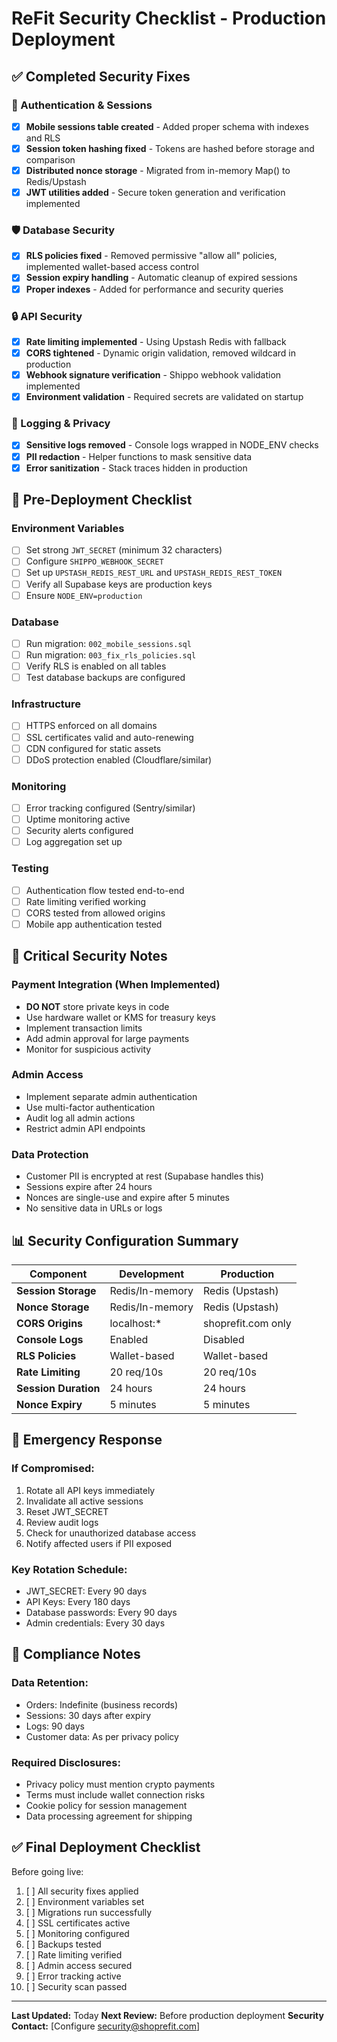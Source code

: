 # ReFit Security Checklist - Production Deployment

## ✅ Completed Security Fixes

### 🔐 Authentication & Sessions
- [x] **Mobile sessions table created** - Added proper schema with indexes and RLS
- [x] **Session token hashing fixed** - Tokens are hashed before storage and comparison
- [x] **Distributed nonce storage** - Migrated from in-memory Map() to Redis/Upstash
- [x] **JWT utilities added** - Secure token generation and verification implemented

### 🛡️ Database Security
- [x] **RLS policies fixed** - Removed permissive "allow all" policies, implemented wallet-based access control
- [x] **Session expiry handling** - Automatic cleanup of expired sessions
- [x] **Proper indexes** - Added for performance and security queries

### 🔒 API Security
- [x] **Rate limiting implemented** - Using Upstash Redis with fallback
- [x] **CORS tightened** - Dynamic origin validation, removed wildcard in production
- [x] **Webhook signature verification** - Shippo webhook validation implemented
- [x] **Environment validation** - Required secrets are validated on startup

### 📝 Logging & Privacy
- [x] **Sensitive logs removed** - Console logs wrapped in NODE_ENV checks
- [x] **PII redaction** - Helper functions to mask sensitive data
- [x] **Error sanitization** - Stack traces hidden in production

## 🚀 Pre-Deployment Checklist

### Environment Variables
- [ ] Set strong `JWT_SECRET` (minimum 32 characters)
- [ ] Configure `SHIPPO_WEBHOOK_SECRET`
- [ ] Set up `UPSTASH_REDIS_REST_URL` and `UPSTASH_REDIS_REST_TOKEN`
- [ ] Verify all Supabase keys are production keys
- [ ] Ensure `NODE_ENV=production`

### Database
- [ ] Run migration: `002_mobile_sessions.sql`
- [ ] Run migration: `003_fix_rls_policies.sql`
- [ ] Verify RLS is enabled on all tables
- [ ] Test database backups are configured

### Infrastructure
- [ ] HTTPS enforced on all domains
- [ ] SSL certificates valid and auto-renewing
- [ ] CDN configured for static assets
- [ ] DDoS protection enabled (Cloudflare/similar)

### Monitoring
- [ ] Error tracking configured (Sentry/similar)
- [ ] Uptime monitoring active
- [ ] Security alerts configured
- [ ] Log aggregation set up

### Testing
- [ ] Authentication flow tested end-to-end
- [ ] Rate limiting verified working
- [ ] CORS tested from allowed origins
- [ ] Mobile app authentication tested

## 🔴 Critical Security Notes

### Payment Integration (When Implemented)
- **DO NOT** store private keys in code
- Use hardware wallet or KMS for treasury keys
- Implement transaction limits
- Add admin approval for large payments
- Monitor for suspicious activity

### Admin Access
- Implement separate admin authentication
- Use multi-factor authentication
- Audit log all admin actions
- Restrict admin API endpoints

### Data Protection
- Customer PII is encrypted at rest (Supabase handles this)
- Sessions expire after 24 hours
- Nonces are single-use and expire after 5 minutes
- No sensitive data in URLs or logs

## 📊 Security Configuration Summary

| Component | Development | Production |
|-----------|------------|------------|
| **Session Storage** | Redis/In-memory | Redis (Upstash) |
| **Nonce Storage** | Redis/In-memory | Redis (Upstash) |
| **CORS Origins** | localhost:* | shoprefit.com only |
| **Console Logs** | Enabled | Disabled |
| **RLS Policies** | Wallet-based | Wallet-based |
| **Rate Limiting** | 20 req/10s | 20 req/10s |
| **Session Duration** | 24 hours | 24 hours |
| **Nonce Expiry** | 5 minutes | 5 minutes |

## 🚨 Emergency Response

### If Compromised:
1. Rotate all API keys immediately
2. Invalidate all active sessions
3. Reset JWT_SECRET
4. Review audit logs
5. Check for unauthorized database access
6. Notify affected users if PII exposed

### Key Rotation Schedule:
- JWT_SECRET: Every 90 days
- API Keys: Every 180 days
- Database passwords: Every 90 days
- Admin credentials: Every 30 days

## 📝 Compliance Notes

### Data Retention:
- Orders: Indefinite (business records)
- Sessions: 30 days after expiry
- Logs: 90 days
- Customer data: As per privacy policy

### Required Disclosures:
- Privacy policy must mention crypto payments
- Terms must include wallet connection risks
- Cookie policy for session management
- Data processing agreement for shipping

## ✅ Final Deployment Checklist

Before going live:
1. [ ] All security fixes applied
2. [ ] Environment variables set
3. [ ] Migrations run successfully
4. [ ] SSL certificates active
5. [ ] Monitoring configured
6. [ ] Backups tested
7. [ ] Rate limiting verified
8. [ ] Admin access secured
9. [ ] Error tracking active
10. [ ] Security scan passed

---

**Last Updated:** Today
**Next Review:** Before production deployment
**Security Contact:** [Configure security@shoprefit.com]